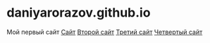 # daniyarorazov.github.io
Мой первый сайт
[Сайт](https://daniyarorazov.github.io/%D0%98%D0%B3%D1%80%D0%BE%D0%B2%D0%BE%D0%B9%20%D1%81%D0%B0%D0%B9%D1%82/)
[Второй сайт](https://daniyarorazov.github.io/%D0%A1%D0%B0%D0%B9%D1%82%202/)
[Третий сайт](https://daniyarorazov.github.io/The%20best%20music%20group%20web-site/)
[Четвертый сайт](https://daniyarorazov.github.io/%D0%9A%D0%B0%D0%BA%D0%BE%D0%B9-%D1%82%D0%BE%20%D0%B2%D0%B5%D0%B1-%D1%81%D0%B0%D0%B9%D1%82/index.html)
